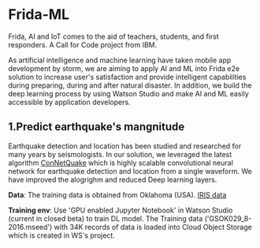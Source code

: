# Frida-ML

Frida, AI and IoT comes to the aid of teachers, students, and first responders. A Call for Code project from IBM.

As artificial intelligence and machine learning have taken mobile app development by storm, we are aiming to apply AI and ML into Frida e2e solution to increase user's satisfaction and provide intelligent capabilities during preparing, during and after natural disaster. In addition, we build the deep learning process by using Watson Studio and make AI and ML easily accessible by application developers. 

## 1.Predict earthquake's mangnitude

Earthquake detection and location has been studied and researched for many years by seismologists. In our solution, we leveraged the latest algorithm [ConNetQuake](http://advances.sciencemag.org/content/4/2/e1700578) which is highly scalable convolutional neural network for earthquake detection and location from a single waveform. We have improved the alogrighm and reduced Deep learning layers. 

**Data**: 
The training data is obtained from Oklahoma (USA). [IRIS data](https://www.iris.edu/hq/)

**Training env**:
Use 'GPU enabled Jupyter Notebook' in Watson Studio (current in closed beta) to train DL model. 
The Training data ('GSOK029_8-2016.mseed') with 34K records of data is loaded into Cloud Object Storage which is created in WS's project. 
